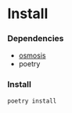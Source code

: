 # Install
### Dependencies
- [osmosis](https://github.com/openstreetmap/osmosis)
- poetry

### Install
```bash
poetry install
```